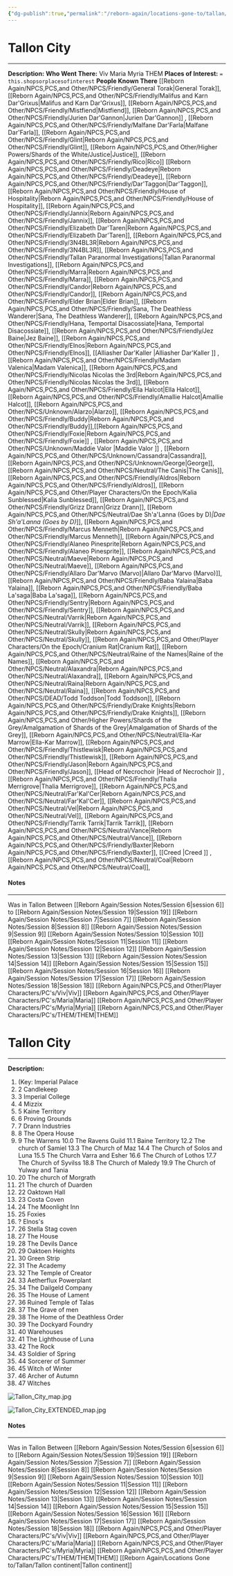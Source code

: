 ```yaml
---
{"dg-publish":true,"permalink":"/reborn-again/locations-gone-to/tallan/tallon-city/"}
---
```


# Tallon City 
---
**Description:** 
**Who Went There:** Viv Maria Myria THEM
**Places of Interest:** `= this.shopsorplacesofinterest`
**People Known There** [[Reborn Again/NPCS,PCS,and Other/NPCS/Friendly/General Torak\|General Torak]], [[Reborn Again/NPCS,PCS,and Other/NPCS/Friendly/Malifus and Karn Dar'Grixus\|Malifus and Karn Dar'Grixus]], [[Reborn Again/NPCS,PCS,and Other/NPCS/Friendly/Mistfiend\|Mistfiend]], [[Reborn Again/NPCS,PCS,and Other/NPCS/Friendly/Jurien Dar'Gannon\|Jurien Dar'Gannon]] , [[Reborn Again/NPCS,PCS,and Other/NPCS/Friendly/Malfane Dar'Farla\|Malfane Dar'Farla]], [[Reborn Again/NPCS,PCS,and Other/NPCS/Friendly/Glint\|Reborn Again/NPCS,PCS,and Other/NPCS/Friendly/Glint]], [[Reborn Again/NPCS,PCS,and Other/Higher Powers/Shards of the White/Justice\|Justice]], [[Reborn Again/NPCS,PCS,and Other/NPCS/Friendly/Rico\|Rico]] [[Reborn Again/NPCS,PCS,and Other/NPCS/Friendly/Deadeye\|Reborn Again/NPCS,PCS,and Other/NPCS/Friendly/Deadeye]], [[Reborn Again/NPCS,PCS,and Other/NPCS/Friendly/Dar'Taggon\|Dar'Taggon]], [[Reborn Again/NPCS,PCS,and Other/NPCS/Friendly/House of Hospitality\|Reborn Again/NPCS,PCS,and Other/NPCS/Friendly/House of Hospitality]], [[Reborn Again/NPCS,PCS,and Other/NPCS/Friendly/Jannix\|Reborn Again/NPCS,PCS,and Other/NPCS/Friendly/Jannix]], [[Reborn Again/NPCS,PCS,and Other/NPCS/Friendly/Elizabeth Dar'Taren\|Reborn Again/NPCS,PCS,and Other/NPCS/Friendly/Elizabeth Dar'Taren]], [[Reborn Again/NPCS,PCS,and Other/NPCS/Friendly/3N4BL3R\|Reborn Again/NPCS,PCS,and Other/NPCS/Friendly/3N4BL3R]], [[Reborn Again/NPCS,PCS,and Other/NPCS/Friendly/Tallan Paranormal Investigations\|Tallan Paranormal Investigations]], [[Reborn Again/NPCS,PCS,and Other/NPCS/Friendly/Marra\|Reborn Again/NPCS,PCS,and Other/NPCS/Friendly/Marra]], [[Reborn Again/NPCS,PCS,and Other/NPCS/Friendly/Candor\|Reborn Again/NPCS,PCS,and Other/NPCS/Friendly/Candor]], [[Reborn Again/NPCS,PCS,and Other/NPCS/Friendly/Elder Brian\|Elder Brian]], [[Reborn Again/NPCS,PCS,and Other/NPCS/Friendly/Sana, The Deathless Wanderer\|Sana, The Deathless Wanderer]], [[Reborn Again/NPCS,PCS,and Other/NPCS/Friendly/Hana, Temportal Disacossiate\|Hana, Temportal Disacossiate]], [[Reborn Again/NPCS,PCS,and Other/NPCS/Friendly/Jez Baine\|Jez Baine]], [[Reborn Again/NPCS,PCS,and Other/NPCS/Friendly/Elnos\|Reborn Again/NPCS,PCS,and Other/NPCS/Friendly/Elnos]], [[Alliasher Dar'Kaller \|Alliasher Dar'Kaller ]] , [[Reborn Again/NPCS,PCS,and Other/NPCS/Friendly/Madam Valenica\|Madam Valenica]], [[Reborn Again/NPCS,PCS,and Other/NPCS/Friendly/Nicolas Nicolas the 3rd\|Reborn Again/NPCS,PCS,and Other/NPCS/Friendly/Nicolas Nicolas the 3rd]], [[Reborn Again/NPCS,PCS,and Other/NPCS/Friendly/Ella Halcot\|Ella Halcot]], [[Reborn Again/NPCS,PCS,and Other/NPCS/Friendly/Amallie Halcot\|Amallie Halcot]], [[Reborn Again/NPCS,PCS,and Other/NPCS/Unknown/Alarzo\|Alarzo]], [[Reborn Again/NPCS,PCS,and Other/NPCS/Friendly/Buddy\|Reborn Again/NPCS,PCS,and Other/NPCS/Friendly/Buddy]],[[Reborn Again/NPCS,PCS,and Other/NPCS/Friendly/Foxie\|Reborn Again/NPCS,PCS,and Other/NPCS/Friendly/Foxie]] , [[Reborn Again/NPCS,PCS,and Other/NPCS/Unknown/Maddie Valor \|Maddie Valor ]] , [[Reborn Again/NPCS,PCS,and Other/NPCS/Unknown/Cassandra\|Cassandra]], [[Reborn Again/NPCS,PCS,and Other/NPCS/Unknown/George\|George]], [[Reborn Again/NPCS,PCS,and Other/NPCS/Neutral/The Canis\|The Canis]], [[Reborn Again/NPCS,PCS,and Other/NPCS/Friendly/Aldros\|Reborn Again/NPCS,PCS,and Other/NPCS/Friendly/Aldros]], [[Reborn Again/NPCS,PCS,and Other/Player Characters/On the Epoch/Kalia Sunblessed\|Kalia Sunblessed]], [[Reborn Again/NPCS,PCS,and Other/NPCS/Friendly/Grizz Drann\|Grizz Drann]], [[Reborn Again/NPCS,PCS,and Other/NPCS/Neutral/Dae Sh'a'Lanna (Goes by D)_\|Dae Sh'a'Lanna (Goes by D)_]], [[Reborn Again/NPCS,PCS,and Other/NPCS/Friendly/Marcus Menneth\|Reborn Again/NPCS,PCS,and Other/NPCS/Friendly/Marcus Menneth]], [[Reborn Again/NPCS,PCS,and Other/NPCS/Friendly/Alaneo Pinesprite\|Reborn Again/NPCS,PCS,and Other/NPCS/Friendly/Alaneo Pinesprite]], [[Reborn Again/NPCS,PCS,and Other/NPCS/Neutral/Maeve\|Reborn Again/NPCS,PCS,and Other/NPCS/Neutral/Maeve]], [[Reborn Again/NPCS,PCS,and Other/NPCS/Friendly/Allaro Dar'Marvo (Marvo)\|Allaro Dar'Marvo (Marvo)]], [[Reborn Again/NPCS,PCS,and Other/NPCS/Friendly/Baba Yalaina\|Baba Yalaina]], [[Reborn Again/NPCS,PCS,and Other/NPCS/Friendly/Baba La'saga\|Baba La'saga]], [[Reborn Again/NPCS,PCS,and Other/NPCS/Friendly/Sentry\|Reborn Again/NPCS,PCS,and Other/NPCS/Friendly/Sentry]], [[Reborn Again/NPCS,PCS,and Other/NPCS/Neutral/Varrik\|Reborn Again/NPCS,PCS,and Other/NPCS/Neutral/Varrik]], [[Reborn Again/NPCS,PCS,and Other/NPCS/Neutral/Skully\|Reborn Again/NPCS,PCS,and Other/NPCS/Neutral/Skully]], [[Reborn Again/NPCS,PCS,and Other/Player Characters/On the Epoch/Cranium Rat\|Cranium Rat]], [[Reborn Again/NPCS,PCS,and Other/NPCS/Neutral/Raine of the Names\|Raine of the Names]], [[Reborn Again/NPCS,PCS,and Other/NPCS/Neutral/Alaxandra\|Reborn Again/NPCS,PCS,and Other/NPCS/Neutral/Alaxandra]], [[Reborn Again/NPCS,PCS,and Other/NPCS/Neutral/Raina\|Reborn Again/NPCS,PCS,and Other/NPCS/Neutral/Raina]], [[Reborn Again/NPCS,PCS,and Other/NPCS/DEAD/Todd Toddson\|Todd Toddson]], [[Reborn Again/NPCS,PCS,and Other/NPCS/Friendly/Drake Knights\|Reborn Again/NPCS,PCS,and Other/NPCS/Friendly/Drake Knights]], [[Reborn Again/NPCS,PCS,and Other/Higher Powers/Shards of the Grey/Amalgamation of Shards of the Grey\|Amalgamation of Shards of the Grey]], [[Reborn Again/NPCS,PCS,and Other/NPCS/Neutral/Ella-Kar Marrow\|Ella-Kar Marrow]], [[Reborn Again/NPCS,PCS,and Other/NPCS/Friendly/Thistlewisk\|Reborn Again/NPCS,PCS,and Other/NPCS/Friendly/Thistlewisk]], [[Reborn Again/NPCS,PCS,and Other/NPCS/Friendly/Jason\|Reborn Again/NPCS,PCS,and Other/NPCS/Friendly/Jason]], [[Head of Necrochoir \|Head of Necrochoir ]] , [[Reborn Again/NPCS,PCS,and Other/NPCS/Friendly/Thalia Merrigrove\|Thalia Merrigrove]], [[Reborn Again/NPCS,PCS,and Other/NPCS/Neutral/Far'Kal'Cer\|Reborn Again/NPCS,PCS,and Other/NPCS/Neutral/Far'Kal'Cer]], [[Reborn Again/NPCS,PCS,and Other/NPCS/Neutral/Vel\|Reborn Again/NPCS,PCS,and Other/NPCS/Neutral/Vel]], [[Reborn Again/NPCS,PCS,and Other/NPCS/Friendly/Tarrik Tarrik\|Tarrik Tarrik]], [[Reborn Again/NPCS,PCS,and Other/NPCS/Neutral/Vance\|Reborn Again/NPCS,PCS,and Other/NPCS/Neutral/Vance]], [[Reborn Again/NPCS,PCS,and Other/NPCS/Friendly/Baxter\|Reborn Again/NPCS,PCS,and Other/NPCS/Friendly/Baxter]], [[Creed \|Creed ]] , [[Reborn Again/NPCS,PCS,and Other/NPCS/Neutral/Coal\|Reborn Again/NPCS,PCS,and Other/NPCS/Neutral/Coal]], 


#### Notes
---
Was in Tallon Between [[Reborn Again/Session Notes/Session 6\|session 6]] to [[Reborn Again/Session Notes/Session 19\|Session 19]]
[[Reborn Again/Session Notes/Session 7\|Session 7]]
[[Reborn Again/Session Notes/Session 8\|Session 8]]
[[Reborn Again/Session Notes/Session 9\|Session 9]]
[[Reborn Again/Session Notes/Session 10\|Session 10]]
[[Reborn Again/Session Notes/Session 11\|Session 11]]
[[Reborn Again/Session Notes/Session 12\|Session 12]]
[[Reborn Again/Session Notes/Session 13\|Session 13]]
[[Reborn Again/Session Notes/Session 14\|Session 14]]
[[Reborn Again/Session Notes/Session 15\|Session 15]]
[[Reborn Again/Session Notes/Session 16\|Session 16]]
[[Reborn Again/Session Notes/Session 17\|Session 17]]
[[Reborn Again/Session Notes/Session 18\|Session 18]]
[[Reborn Again/NPCS,PCS,and Other/Player Characters/PC's/Viv\|Viv]]
[[Reborn Again/NPCS,PCS,and Other/Player Characters/PC's/Maria\|Maria]]
[[Reborn Again/NPCS,PCS,and Other/Player Characters/PC's/Myria\|Myria]]
[[Reborn Again/NPCS,PCS,and Other/Player Characters/PC's/THEM/THEM\|THEM]]

# Tallon City 
---
**Description:** 
1. (Key: Imperial Palace
2. 2 Candlekeep
3. 3 Imperial College
4. 4 Mizzix
5. 5 Kaine Territory 
6. 6 Proving Grounds
7. 7 Drann Industries 
8. 8 The Opera House
9. 9 The Warrens
10.0 The Ravens Guild
11.1 Baine Territory
12.2 The church of Samiel
13.3 The Church of Maz
14.4 The Church of Solos and Luna
15.5 The Church Varra and Esher
16.6 The Church of Lothos
17.7 The Church of Syvilss
18.8 The Church of Maledy
19.9 The Church of Yulway and Tania
20. 20 The church of Morgrath
21. 21 The church of Duarden
22. 22 Oaktown Hall
23. 23 Costa Coven
24. 24 The Moonlight Inn
25. 25 Foxies
26. ? Elnos's
27. 26 Stella Stag coven
28. 27 The House
29. 28 The Devils Dance
30. 29 Oaktoen Heights
31. 30 Green Strip
32. 31 The Academy
33. 32 The Temple of Creator
34. 33 Aetherflux Powerplant
35. 34 The Dailgeld Company
36. 35 The House of Lament
37. 36 Ruined Temple of Talas
38. 37 The Grave of men
39. 38 The Home of the Deathless Order
40. 39 The Dockyard Foundry 
41. 40 Warehouses 
42. 41 The Lighthouse of Luna
43. 42 The Rock
44. 43 Soldier of Spring
45. 44 Sorcerer of Summer
46. 45 Witch of Winter
47. 46 Archer of Autumn
48. 47 Witches

![Tallon_City_map.jpg](/img/user/Reborn%20Again/Misc%20Files/Image%20Attachments/Maps/Tallon_City_map.jpg)

![Tallon_City_EXTENDED_map.jpg](/img/user/Reborn%20Again/Misc%20Files/Image%20Attachments/Maps/Tallon_City_EXTENDED_map.jpg)
#### Notes
---
Was in Tallon Between [[Reborn Again/Session Notes/Session 6\|session 6]] to [[Reborn Again/Session Notes/Session 19\|Session 19]]
[[Reborn Again/Session Notes/Session 7\|Session 7]]
[[Reborn Again/Session Notes/Session 8\|Session 8]]
[[Reborn Again/Session Notes/Session 9\|Session 9]]
[[Reborn Again/Session Notes/Session 10\|Session 10]]
[[Reborn Again/Session Notes/Session 11\|Session 11]]
[[Reborn Again/Session Notes/Session 12\|Session 12]]
[[Reborn Again/Session Notes/Session 13\|Session 13]]
[[Reborn Again/Session Notes/Session 14\|Session 14]]
[[Reborn Again/Session Notes/Session 15\|Session 15]]
[[Reborn Again/Session Notes/Session 16\|Session 16]]
[[Reborn Again/Session Notes/Session 17\|Session 17]]
[[Reborn Again/Session Notes/Session 18\|Session 18]]
[[Reborn Again/NPCS,PCS,and Other/Player Characters/PC's/Viv\|Viv]]
[[Reborn Again/NPCS,PCS,and Other/Player Characters/PC's/Maria\|Maria]]
[[Reborn Again/NPCS,PCS,and Other/Player Characters/PC's/Myria\|Myria]]
[[Reborn Again/NPCS,PCS,and Other/Player Characters/PC's/THEM/THEM\|THEM]]
[[Reborn Again/Locations Gone to/Tallan/Tallon continent\|Tallon continent]]